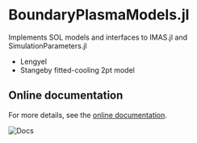 # BoundaryPlasmaModels.jl

Implements SOL models and interfaces to IMAS.jl and SimulationParameters.jl
* Lengyel
* Stangeby fitted-cooling 2pt model 

## Online documentation
For more details, see the [online documentation](https://projecttorreypines.github.io/BoundaryPlasmaModels.jl/dev).

![Docs](https://github.com/ProjectTorreyPines/BoundaryPlasmaModels.jl/actions/workflows/make_docs.yml/badge.svg)
